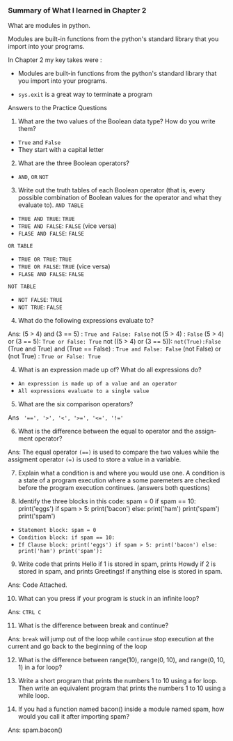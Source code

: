 ### Summary of What I learned in Chapter 2


What are modules in python.

Modules are built-in functions from the python's standard library that you import into your programs.


In Chapter 2 my key takes were :
* Modules are built-in functions from the python's standard library that you import into your programs.

* `sys.exit` is a great way to terminate a program



Answers to the Practice Questions
1. What are the two values of the Boolean data type? How do you 
write them?

* `True` and `False`
* They start with a capital letter

2. What are the three Boolean operators?

* `AND`, `OR` `NOT` 

3. Write out the truth tables of each Boolean operator (that is, every possible combination of Boolean values for the operator and what they evaluate to).
`AND TABLE`
* `TRUE AND TRUE`: `TRUE`
* `TRUE AND FALSE`: `FALSE` (vice versa)
* `FLASE AND FALSE`: `FALSE`

`OR TABLE`
* `TRUE OR TRUE`: `TRUE`
* `TRUE OR FALSE`: `TRUE` (vice versa)
* `FLASE AND FALSE`: `FALSE`

`NOT TABLE`
* `NOT FALSE`: `TRUE`
* `NOT TRUE`: `FALSE`

4.  What do the following expressions evaluate to?

Ans:
(5 > 4) and (3 == 5) : `True and False: False`
not (5 > 4) : `False`
(5 > 4) or (3 == 5): `True or False: True`
not ((5 > 4) or (3 == 5)): `not(True):False`
(True and True) and (True == False) : `True and False: False`
(not False) or (not True) : `True or False: True`



4.  What is an expression made up of? What do all expressions do?
* `An expression is made up of a value and an operator`
* `All expressions evaluate to a single value`

5. What are the six comparison operators?

Ans
` '==', '>', '<', '>=', '<=', '!='`

6. What is the difference between the equal to operator and the assign-
ment operator? 

Ans: The equal operator `(==)` is used to compare the two values while the assigment operator `(=)` is used to store a value in a variable.

7. Explain what a condition is and where you would use one.
A condition is a state of a program execution where a some paremeters are checked before the program execution continues. (answers both questions)

8. Identify the three blocks in this code:
spam = 0
if spam == 10:
    print('eggs')
    if spam > 5:
        print('bacon')
    else:
        print('ham')
    print('spam')
print('spam')

* `Statement block: spam = 0`
* `Condition block: if spam == 10:`
* `If Clause block: print('eggs')
    if spam > 5:
        print('bacon')
    else:
        print('ham')
    print('spam'):`

9. Write code that prints Hello if 1 is stored in spam, prints Howdy if 2 is 
stored in spam, and prints Greetings! if anything else is stored in spam.

Ans: Code Attached.

10. What can you press if your program is stuck in an infinite loop?

Ans: `CTRL C`

11. What is the difference between break and continue?

Ans: `break` will jump out of the loop while `continue` stop execution at the current and go back to the beginning of the loop

12. What is the difference between range(10), range(0, 10), and range(0, 10, 1) 
in a for loop?

13. Write a short program that prints the numbers 1 to 10 using a for loop. 
Then write an equivalent program that prints the numbers 1 to 10 using 
a while loop.

14.  If you had a function named bacon() inside a module named spam, how 
would you call it after importing spam?

Ans: spam.bacon()


